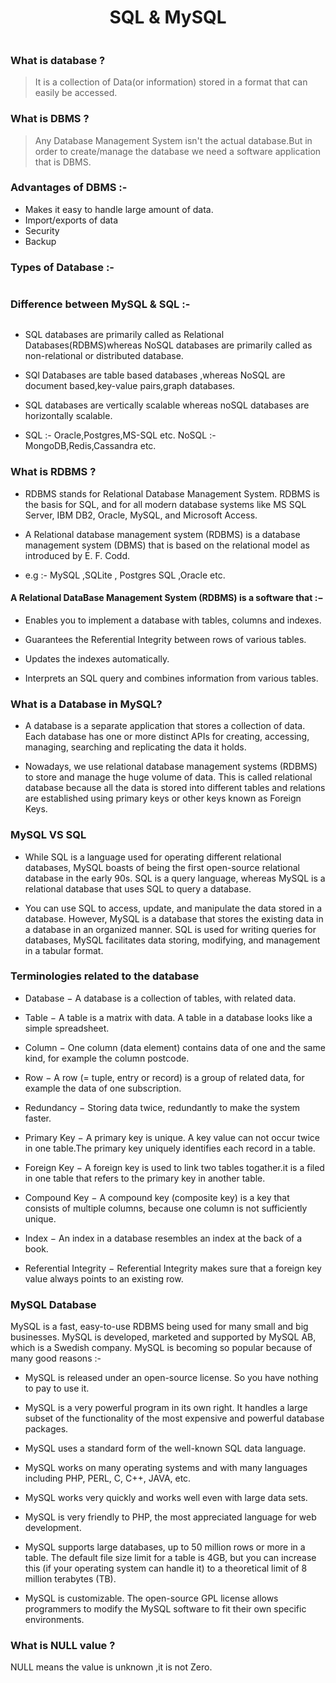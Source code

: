 
<div align="center">
<h1> SQL & MySQL </h1>
<img alt="" src="https://encrypted-tbn0.gstatic.com/images?q=tbn%3AANd9GcTrCipdO1fn3ZHhw0giL1pstXuUgo_DUV8Dng&usqp=CAU"/>
</div>

### What is database ?
> It is a collection of Data(or information) stored in a format that can easily be accessed.

### What is DBMS ?
> Any Database Management System isn't the actual database.But in order to create/manage the database we need a software application that is DBMS.

### Advantages of DBMS :-
- Makes it  easy to handle large amount of data.
- Import/exports of data
- Security
- Backup

### Types of Database :-
<div align="center">
<img alt="" src="https://static.javatpoint.com/dbms/images/types-of-databases.png"/>
</div>

### Difference between MySQL & SQL :-
<div align="center">
<img alt="" src="https://i.pinimg.com/originals/b5/80/f1/b580f13c9edf4afbeeff42657fa0dbdb.jpg"/>
</div>
<div align="center">
<img alt="" src="https://www.simform.com/wp-content/uploads/2017/11/table2-1024x885.png"/>
</div>

- SQL databases are primarily called as Relational Databases(RDBMS)whereas NoSQL databases are primarily called as non-relational or distributed database.

- SQl Databases are table based databases ,whereas  NoSQL are document based,key-value pairs,graph databases.

- SQL databases are vertically scalable whereas noSQL databases are horizontally scalable.

- SQL :- Oracle,Postgres,MS-SQL etc.
 NoSQL :- MongoDB,Redis,Cassandra etc.
### What is RDBMS ?
-   RDBMS stands for Relational Database Management System. RDBMS is the basis for SQL, and for all modern database systems like MS SQL Server, IBM DB2, Oracle, MySQL, and Microsoft Access.

-   A Relational database management system (RDBMS) is a database management system (DBMS) that is based on the relational model as introduced by E. F. Codd.
-   e.g :- MySQL ,SQLite , Postgres SQL ,Oracle etc.


####    A Relational DataBase Management System (RDBMS) is a software that :−

-   Enables you to implement a database with tables, columns and indexes.

-   Guarantees the Referential Integrity between rows of various tables.

-   Updates the indexes automatically.

-   Interprets an SQL query and combines information from various tables.
### What is a Database in MySQL?
-   A database is a separate application that stores a collection of data. Each database has one or more distinct APIs for creating, accessing, managing, searching and replicating the data it holds.

-   Nowadays, we use relational database management systems (RDBMS) to store and manage the huge volume of data. This is called relational database because all the data is stored into different tables and relations are established using primary keys or other keys known as Foreign Keys.

### MySQL VS SQL 
- While SQL is a language used for operating different relational databases, MySQL boasts of being the first open-source relational database in the early 90s. SQL is a query language, whereas MySQL is a relational database that uses SQL to query a database.

-   You can use SQL to access, update, and manipulate the data stored in a database. However, MySQL is a database that stores the existing data in a database in an organized manner. 
SQL is used for writing queries for databases, MySQL facilitates data storing, modifying, and management in a tabular format. 

### Terminologies related to the database

-   Database − A database is a collection of tables, with related data.

-   Table − A table is a matrix with data. A table in a database looks like a simple spreadsheet.

-   Column − One column (data element) contains data of one and the same kind, for example the column postcode.

-   Row − A row (= tuple, entry or record) is a group of related data, for example the data of one subscription.

-   Redundancy − Storing data twice, redundantly to make the system faster.

-   Primary Key − A primary key is unique. A key value can not occur twice in one table.The primary key uniquely identifies each record in a table.

-   Foreign Key − A foreign key is used to link two tables togather.it is a filed in one table that refers to the primary key in another table.

-   Compound Key − A compound key (composite key) is a key that consists of multiple columns, because one column is not sufficiently unique.

-   Index − An index in a database resembles an index at the back of a book.

-   Referential Integrity − Referential Integrity makes sure that a foreign key value always points to an existing row.

### MySQL Database
 MySQL is a fast, easy-to-use RDBMS being used for many small and big businesses. MySQL is developed, marketed and supported by MySQL AB, which is a Swedish company. MySQL is becoming so popular because of many good reasons :-

-   MySQL is released under an open-source license. So you have nothing to pay to use it.

-   MySQL is a very powerful program in its own right. It handles a large subset of the functionality of the most expensive and powerful database packages.

-   MySQL uses a standard form of the well-known SQL data language.

-   MySQL works on many operating systems and with many languages including PHP, PERL, C, C++, JAVA, etc.

-   MySQL works very quickly and works well even with large data sets.

-   MySQL is very friendly to PHP, the most appreciated language for web development.

-   MySQL supports large databases, up to 50 million rows or more in a table. The default file size limit for a table is 4GB, but you can increase this (if your operating system can handle it) to a theoretical limit of 8 million terabytes (TB).

-   MySQL is customizable. The open-source GPL license allows programmers to modify the MySQL software to fit their own specific environments.


### What is NULL value ?
NULL means the value is unknown ,it is not Zero.


